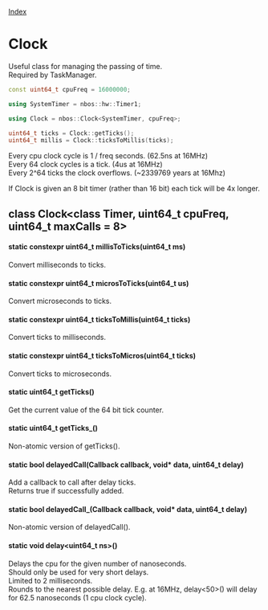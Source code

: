 [Index](../index.hpp.md#index)

# Clock

Useful class for managing the passing of time.<br>
Required by TaskManager.

```c++
const uint64_t cpuFreq = 16000000;

using SystemTimer = nbos::hw::Timer1;

using Clock = nbos::Clock<SystemTimer, cpuFreq>;

uint64_t ticks = Clock::getTicks();
uint64_t millis = Clock::ticksToMillis(ticks);
```

Every cpu clock cycle is 1 / freq seconds. (62.5ns at 16MHz)<br>
Every 64 clock cycles is a tick. (4us at 16MHz)<br>
Every 2^64 ticks the clock overflows. (~2339769 years at 16Mhz)

If Clock is given an 8 bit timer (rather than 16 bit) each tick will be
4x longer.

## class Clock<class Timer, uint64_t cpuFreq, uint64_t maxCalls = 8\>

#### static constexpr uint64_t millisToTicks(uint64_t ms)
Convert milliseconds to ticks.

#### static constexpr uint64_t microsToTicks(uint64_t us)
Convert microseconds to ticks.

#### static constexpr uint64_t ticksToMillis(uint64_t ticks)
Convert ticks to milliseconds.

#### static constexpr uint64_t ticksToMicros(uint64_t ticks)
Convert ticks to microseconds.

#### static uint64_t getTicks()
Get the current value of the 64 bit tick counter.

#### static uint64_t getTicks_()
Non-atomic version of getTicks().

#### static bool delayedCall(Callback callback, void\* data, uint64_t delay)
Add a callback to call after delay ticks.<br>
Returns true if successfully added.

#### static bool delayedCall_(Callback callback, void\* data, uint64_t delay)
Non-atomic version of delayedCall().

#### static void delay<uint64_t ns\>()
Delays the cpu for the given number of nanoseconds.<br>
Should only be used for very short delays.<br>
Limited to 2 milliseconds.<br>
Rounds to the nearest possible delay. E.g. at 16MHz, delay<50\>() will
delay for 62.5 nanoseconds (1 cpu clock cycle).
